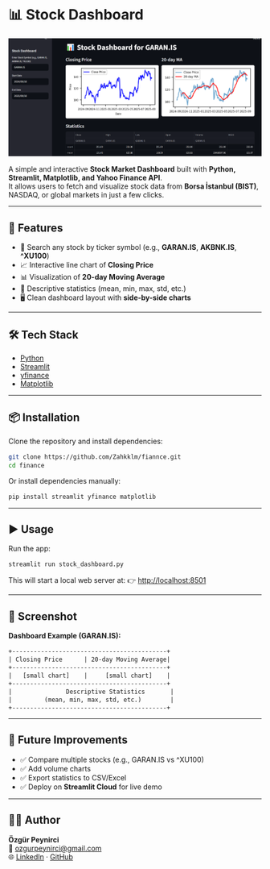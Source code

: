 # 📊 Stock Dashboard

![Stock Dashboard Screenshot](screenshot_localhost.png)

A simple and interactive **Stock Market Dashboard** built with **Python, Streamlit, Matplotlib, and Yahoo Finance API**.  
It allows users to fetch and visualize stock data from **Borsa İstanbul (BIST)**, NASDAQ, or global markets in just a few clicks.  

---

## 🚀 Features
- 🔎 Search any stock by ticker symbol (e.g., **GARAN.IS**, **AKBNK.IS**, **^XU100**)  
- 📈 Interactive line chart of **Closing Price**  
- 📊 Visualization of **20-day Moving Average**  
- 📑 Descriptive statistics (mean, min, max, std, etc.)  
- 🖥️ Clean dashboard layout with **side-by-side charts**  

---

## 🛠️ Tech Stack
- [Python](https://www.python.org/)  
- [Streamlit](https://streamlit.io/)  
- [yfinance](https://github.com/ranaroussi/yfinance)  
- [Matplotlib](https://matplotlib.org/)  

---

## 📦 Installation

Clone the repository and install dependencies:
```bash
git clone https://github.com/Zahkklm/fiannce.git
cd finance
```

Or install dependencies manually:
```bash
pip install streamlit yfinance matplotlib
```

---

## ▶️ Usage

Run the app:
```bash
streamlit run stock_dashboard.py
```

This will start a local web server at:
👉 [http://localhost:8501](http://localhost:8501)  

---

## 📸 Screenshot

**Dashboard Example (GARAN.IS):**

```
+-------------------------------------------+
| Closing Price      | 20-day Moving Average|
+-------------------------------------------+
|   [small chart]    |     [small chart]    |
+-------------------------------------------+
|               Descriptive Statistics       |
|         (mean, min, max, std, etc.)        |
+-------------------------------------------+
```

---

## 🔮 Future Improvements
- ✅ Compare multiple stocks (e.g., GARAN.IS vs ^XU100)  
- ✅ Add volume charts  
- ✅ Export statistics to CSV/Excel  
- ✅ Deploy on **Streamlit Cloud** for live demo  

---

## 👨‍💻 Author
**Özgür Peynirci**  
📧 [ozgurpeynirci@gmail.com](mailto:ozgurpeynirci@gmail.com)  
🌐 [LinkedIn](https://www.linkedin.com/in/ozgur-peynirci/) · [GitHub](https://github.com/Zahkklm)